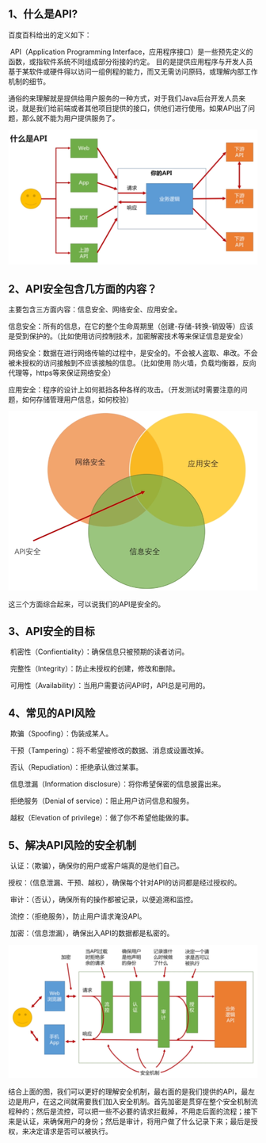 ## 1、什么是API?

百度百科给出的定义如下：

​		API（Application Programming Interface，应用程序接口）是一些预先定义的函数，或指软件系统不同组成部分衔接的约定。 目的是提供应用程序与开发人员基于某软件或硬件得以访问一组例程的能力，而又无需访问原码，或理解内部工作机制的细节。

​		通俗的来理解就是提供给用户服务的一种方式，对于我们Java后台开发人员来说，就是我们给前端或者其他项目提供的接口，供他们进行使用。如果API出了问题，那么就不能为用户提供服务了。

![1](./image/什么是API.png)



## 2、API安全包含几方面的内容？

主要包含三方面内容：信息安全、网络安全、应用安全。

​		信息安全：所有的信息，在它的整个生命周期里（创建-存储-转换-销毁等）应该是受到保护的。（比如使用访问控制技术，加密解密技术等来保证信息是安全）

​		网络安全：数据在进行网络传输的过程中，是安全的。不会被人盗取、串改。不会被未授权的访问接触到不应该接触的信息。（比如使用 防火墙，负载均衡器，反向代理等，https等来保证网络安全）

​		应用安全：程序的设计上如何抵挡各种各样的攻击。（开发测试时需要注意的问题，如何存储管理用户信息，如何校验）

![2](./image/API安全包含三方面的内容.png)

这三个方面综合起来，可以说我们的API是安全的。

## 3、API安全的目标

​		机密性（Confientiality）：确保信息只被预期的读者访问。

​		完整性（Integrity）：防止未授权的创建，修改和删除。

​		可用性（Availability）：当用户需要访问API时，API总是可用的。

## 4、常见的API风险

​	欺骗（Spoofing）：伪装成某人。

​	干预（Tampering）：将不希望被修改的数据、消息或设置改掉。

​	否认（Repudiation）：拒绝承认做过某事。

​	信息泄漏（Information disclosure）：将你希望保密的信息披露出来。

​	拒绝服务（Denial of service）：阻止用户访问信息和服务。

​	越权（Elevation of privilege）：做了你不希望他能做的事。

## 5、解决API风险的安全机制

​	认证：（欺骗），确保你的用户或客户端真的是他们自己。

​	授权：（信息泄漏、干预、越权），确保每个针对API的访问都是经过授权的。

​	审计：（否认），确保所有的操作都被记录，以便追溯和监控。

​	流控：（拒绝服务），防止用户请求淹没API。

​	加密：（信息泄漏），确保出入API的数据都是私密的。

![3](./image//常见的安全机制.png)

​		结合上面的图，我们可以更好的理解安全机制，最右面的是我们提供的API，最左边是用户，在这之间就需要我们加入安全机制。首先加密是贯穿在整个安全机制流程种的；然后是流控，可以把一些不必要的请求拦截掉，不用走后面的流程；接下来是认证，来确保用户的身份；然后是审计，将用户做了什么记录下来；最后是授权，来决定请求是否可以被执行。













​		

​		







